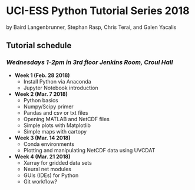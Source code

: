 # UCI-ESS Python Tutorial Series 2018

by Baird Langenbrunner, Stephan Rasp, Chris Terai, and Galen Yacalis

## Tutorial schedule
### _Wednesdays 1-2pm in 3rd floor Jenkins Room, Croul Hall_

* __Week 1 (Feb. 28 2018)__
  * Install Python via Anaconda
  * Jupyter Notebook introduction
* __Week 2 (Mar. 7 2018)__
  * Python basics
  * Numpy/Scipy primer
  * Pandas and csv or txt files
  * Opening MATLAB and NetCDF files
  * Simple plots with Matplotlib
  * Simple maps with cartopy
* __Week 3 (Mar. 14 2018)__
  * Conda environments
  * Plotting and manipulating NetCDF data using UVCDAT
* __Week 4 (Mar. 21 2018)__
  * Xarray for gridded data sets
  * Neural net modules
  * GUIs (IDEs) for Python
  * Git workflow?
